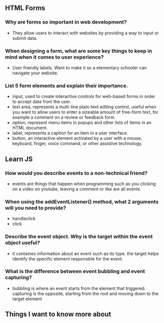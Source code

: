 ##  HTML Forms
### Why are forms so important in web development?
- They allow users to interact with websites by providing a way to input or submit data.
### When designing a form, what are some key things to keep in mind when it comes to user experience?
- User friendly labels. Want to make it so a elementary schooler can navigate your website. 
### List 5 form elements and explain their importance.
- input, used to create interactive controls for web-based forms in order to accept data from the user.
- text area, represents a multi-line plain-text editing control, useful when you want to allow users to enter a sizeable amount of free-form text, for example a comment on a review or feedback form.
- option, represent menu items in popups and other lists of items in an HTML document.
- label, represents a caption for an item in a user interface.
- button, an interactive element activated by a user with a mouse, keyboard, finger, voice command, or other assistive technology. 
## Learn JS
### How would you describe events to a non-technical friend?
- events are things that happen when programming such as you clicking on a video on youtube, leaving a comment or like are all events.
### When using the addEventListener() method, what 2 arguments will you need to provide?
- handleclick
- click
### Describe the event object. Why is the target within the event object useful?
- it containes information about an event such as its type. the target helps identify the specific element responsible for the event.
### What is the difference between event bubbling and event capturing?
- bubbling is where an event starts from the element that triggered. capturing is the opposite, starting from the root and moving down to the target element

## Things I want to know more about